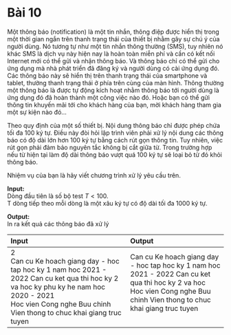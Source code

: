 # Bài 10
Một thông báo (notification) là một tin nhắn, thông điệp được hiển thị trong một thời gian ngắn trên thanh trạng thái của thiết bị nhằm gây sự chú ý của người dùng. Nó tương tự như một tin nhắn thông thường (SMS), tuy nhiên nó khác SMS là dịch vụ này hiện nay là hoàn toàn miễn phí và cần có kết nối Internet mới có thể gửi và nhận thông báo. Và thông báo chỉ có thể gửi cho ứng dụng mà nhà phát triển đã đăng ký và người dùng có cài ứng dụng đó. Các thông báo này sẽ hiển thị trên thanh trạng thái của smartphone và tablet, thường thanh trạng thái ở phía trên cùng của màn hình. Thông thường một thông báo là được tự động kích hoạt nhằm thông báo tới người dùng là ứng dụng đó đã hoàn thành một công việc nào đó. Hoặc bạn có thể gửi thông tin khuyến mãi tới cho khách hàng của bạn, mời khách hàng tham gia một sự kiện nào đó...

Theo quy định của một số thiết bị. Nội dung thông báo chỉ được phép chứa tối đa 100 ký tự. Điều này đòi hỏi lập trình viên phải xử lý nội dung các thông báo có độ dài lớn hơn 100 ký tự bằng cách rút gọn thông tin. Tuy nhiên, việc rút gọn phải đảm bảo nguyên tắc không bị cắt giữa từ. Trong trường hợp nếu từ hiện tại làm độ dài thông báo vượt quá 100 ký tự sẽ loại bỏ từ đó khỏi thông báo.

Nhiệm vụ của bạn là hãy viết chương trình xử lý yêu cầu trên.

**Input:** <br />
Dòng đầu tiên là số bộ test $T < 100$. <br />
T dòng tiếp theo mỗi dòng là một xâu ký tự có độ dài tối đa 1000 ký tự.

**Output:** <br />
In ra kết quả các thông báo đã xử lý <br />

|Input|Output|
|:---|:---|
|2<br>Can cu Ke hoach giang day - hoc tap hoc ky 1 nam hoc 2021 - 2022 Can cu ket qua thi hoc ky 2 va hoc ky phu ky he nam hoc 2020 - 2021<br>Hoc vien Cong nghe Buu chinh Vien thong to chuc khai giang truc tuyen|Can cu Ke hoach giang day - hoc tap hoc ky 1 nam hoc 2021 - 2022 Can cu ket qua thi hoc ky 2 va hoc<br>Hoc vien Cong nghe Buu chinh Vien thong to chuc khai giang truc tuyen<br><br>|

